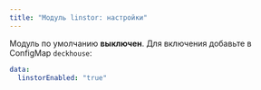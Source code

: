 ```yaml
---
title: "Модуль linstor: настройки"
---
```


Модуль по умолчанию **выключен**. Для включения добавьте в ConfigMap `deckhouse`:
```yaml
data:
  linstorEnabled: "true"
```
